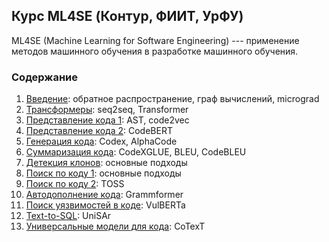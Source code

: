 ## Курс ML4SE (Контур, ФИИТ, УрФУ)

ML4SE (Machine Learning for Software Engineering) --- применение методов машинного обучения в разработке машинного обучения.

### Содержание

01. [Введение](01_learning.ipynb): обратное распространение, граф вычислений, micrograd
02. [Трансформеры](02_transformer.ipynb): seq2seq, Transformer
03. [Представление кода 1](03_code_representation.ipynb): AST, code2vec
04. [Представление кода 2](04_code_representation.ipynb): CodeBERT
05. [Генерация кода](05_code_generation.ipynb): Codex, AlphaCode
06. [Суммаризация кода](06_code_summarization.ipynb): CodeXGLUE, BLEU, CodeBLEU
07. [Детекция клонов](07_clone_detection.ipynb): основные подходы
08. [Поиск по коду 1](08_code_search.ipynb): основные подходы
09. [Поиск по коду 2](09_code_search.ipynb): TOSS
10. [Автодополнение кода](10_code_completion.ipynb): Grammformer
11. [Поиск уязвимостей в коде](11_vulnerabilities.ipynb): VulBERTa
12. [Text-to-SQL](12_text-to-sql.ipynb): UniSAr
13. [Универсальные модели для кода](13_large_PL-models.ipynb): CoTexT
